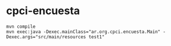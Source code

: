 # cpci-encuesta

```
mvn compile
mvn exec:java -Dexec.mainClass="ar.org.cpci.encuesta.Main" -Dexec.args="src/main/resources test1"
```